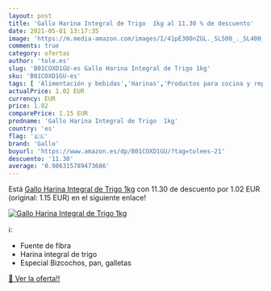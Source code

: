 ```yaml
---
layout: post
title: 'Gallo Harina Integral de Trigo  1kg al 11.30 % de descuento'
date: 2021-05-01 13:17:35
image: 'https://m.media-amazon.com/images/I/41pE30OnZGL._SL500_._SL400_.jpg'
comments: true
category: ofertas
author: 'tole.es'
slug: 'B01COXD1GU-es Gallo Harina Integral de Trigo 1kg'
sku: 'B01COXD1GU-es'
tags: [ 'Alimentación y bebidas','Harinas','Productos para cocina y repostería','gallo','harina','trigo', ]
actualPrice: 1.02 EUR
currency: EUR
price: 1.02
comparePrice: 1.15 EUR
prodname: 'Gallo Harina Integral de Trigo  1kg'
country: 'es'
flag: '🇪🇸'
brand: 'Gallo'
buyurl: 'https://www.amazon.es/dp/B01COXD1GU/?tag=tolees-21'
descuento: '11.30'
average: '0.986315789473686'
---
```


Está [Gallo Harina Integral de Trigo  1kg](https://www.amazon.es/dp/B01COXD1GU/?tag=tolees-21) con 11.30 de descuento por 1.02 EUR (original: 1.15 EUR) en el siguiente enlace!

[![Gallo Harina Integral de Trigo  1kg](https://m.media-amazon.com/images/I/41pE30OnZGL._SL500_._SL400_.jpg)](https://www.amazon.es/dp/B01COXD1GU/?tag=tolees-21)

ℹ️:

- Fuente de fibra
- Harina integral de trigo
- Especial Bizcochos, pan, galletas

[🛒 Ver la oferta!!](https://www.amazon.es/dp/B01COXD1GU/?tag=tolees-21)
